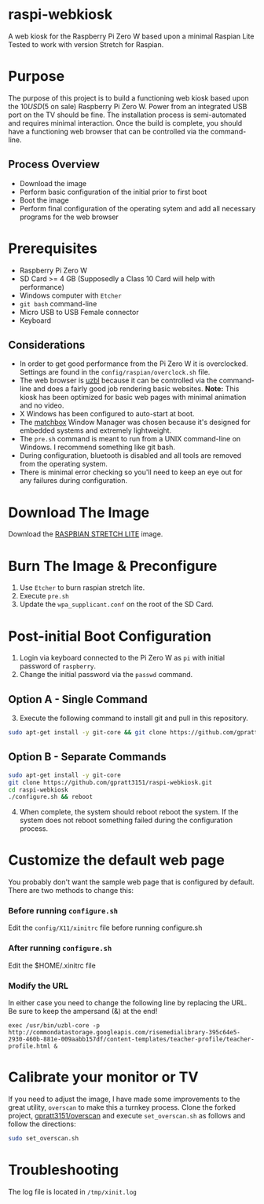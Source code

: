 # raspi-webkiosk
A web kiosk for the Raspberry Pi Zero W based upon a minimal Raspian Lite 
Tested to work with version Stretch for Raspian.

# Purpose
The purpose of this project is to build a functioning web kiosk based upon the $10 USD ($5 on sale) Raspberry Pi Zero W. Power from an integrated USB port on the TV should be fine. The installation process is semi-automated and requires minimal interaction. Once the build is complete, you should have a functioning web browser that can be controlled via the command-line.

## Process Overview
- Download the image
- Perform basic configuration of the initial prior to first boot
- Boot the image
- Perform final configuration of the operating sytem and add all necessary programs for the web browser

# Prerequisites
- Raspberry Pi Zero W
- SD Card >= 4 GB (Supposedly a Class 10 Card will help with performance)
- Windows computer with `Etcher`
- `git bash` command-line
- Micro USB to USB Female connector
- Keyboard

## Considerations
- In order to get good performance from the Pi Zero W it is overclocked. Settings are found in the `config/raspian/overclock.sh` file.
- The web browser is [uzbl](https://www.uzbl.org) because it can be controlled via the command-line and does a fairly good job rendering basic websites. **Note:** This kiosk has been optimized for basic web pages with minimal animation and no video.
- X Windows has been configured to auto-start at boot.
- The [matchbox](https://www.yoctoproject.org/software-item/matchbox/) Window Manager was chosen because it's designed for embedded systems and extremely lightweight.
- The `pre.sh` command is meant to run from a UNIX command-line on Windows. I recommend something like git bash.
- During configuration, bluetooth is disabled and all tools are removed from the operating system.
- There is minimal error checking so you'll need to keep an eye out for any failures during configuration.

# Download The Image
Download the [RASPBIAN STRETCH LITE](https://www.raspberrypi.org/downloads/raspbian/) image.

# Burn The Image & Preconfigure
1. Use `Etcher` to burn raspian stretch lite.
0. Execute `pre.sh`
0. Update the `wpa_supplicant.conf` on the root of the SD Card.

# Post-initial Boot Configuration
1. Login via keyboard connected to the Pi Zero W as `pi` with initial password of `raspberry`.
2. Change the initial password via the `passwd` command.
## Option A - Single Command
3. Execute the following command to install git and pull in this repository.
```bash
sudo apt-get install -y git-core && git clone https://github.com/gpratt3151/raspi-webkiosk.git && (cd raspi-webkiosk; ./configure.sh) && reboot
```
## Option B - Separate Commands
```bash
sudo apt-get install -y git-core
git clone https://github.com/gpratt3151/raspi-webkiosk.git
cd raspi-webkiosk
./configure.sh && reboot
```
4. When complete, the system should reboot reboot the system. If the system does not reboot something failed during the configuration process.

# Customize the default web page
You probably don't want the sample web page that is configured by default. There are two methods to change this:
### Before running `configure.sh`
Edit the `config/X11/xinitrc` file before running configure.sh
### After running `configure.sh`
Edit the $HOME/.xinitrc file
### Modify the URL
In either case you need to change the following line by replacing the URL. Be sure to keep the ampersand (&) at the end!
```
exec /usr/bin/uzbl-core -p http://commondatastorage.googleapis.com/risemedialibrary-395c64e5-2930-460b-881e-009aabb157df/content-templates/teacher-profile/teacher-profile.html &
```
# Calibrate your monitor or TV
If you need to adjust the image, I have made some improvements to the great utility, `overscan` to make this a turnkey process. Clone the forked project, [gpratt3151/overscan](https://github.com/gpratt3151/set_overscan) and execute `set_overscan.sh` as follows and follow the directions:
```bash
sudo set_overscan.sh
```

# Troubleshooting
The log file is located in `/tmp/xinit.log`
